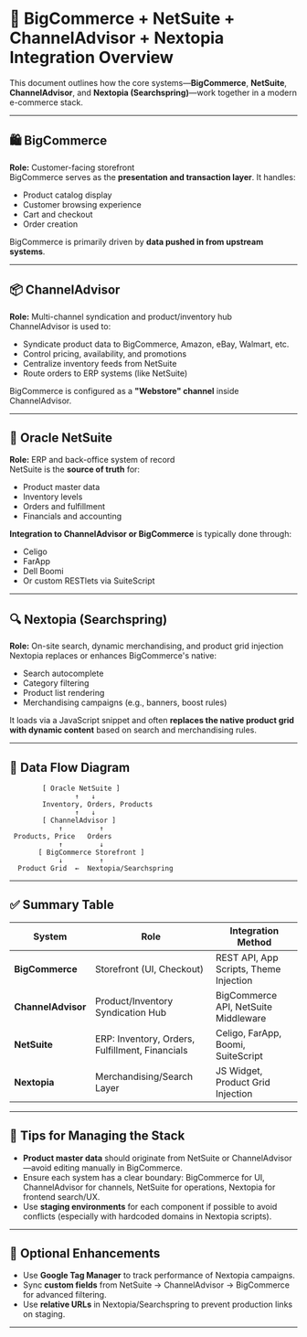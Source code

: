 # 🧩 BigCommerce + NetSuite + ChannelAdvisor + Nextopia Integration Overview

This document outlines how the core systems—**BigCommerce**, **NetSuite**, **ChannelAdvisor**, and **Nextopia (Searchspring)**—work together in a modern e-commerce stack.

---

## 🛍️ BigCommerce

**Role:** Customer-facing storefront  
BigCommerce serves as the **presentation and transaction layer**. It handles:

- Product catalog display
- Customer browsing experience
- Cart and checkout
- Order creation

BigCommerce is primarily driven by **data pushed in from upstream systems**.

---

## 📦 ChannelAdvisor

**Role:** Multi-channel syndication and product/inventory hub  
ChannelAdvisor is used to:

- Syndicate product data to BigCommerce, Amazon, eBay, Walmart, etc.
- Control pricing, availability, and promotions
- Centralize inventory feeds from NetSuite
- Route orders to ERP systems (like NetSuite)

BigCommerce is configured as a **"Webstore" channel** inside ChannelAdvisor.

---

## 🧾 Oracle NetSuite

**Role:** ERP and back-office system of record  
NetSuite is the **source of truth** for:

- Product master data
- Inventory levels
- Orders and fulfillment
- Financials and accounting

**Integration to ChannelAdvisor or BigCommerce** is typically done through:
- Celigo
- FarApp
- Dell Boomi
- Or custom RESTlets via SuiteScript

---

## 🔍 Nextopia (Searchspring)

**Role:** On-site search, dynamic merchandising, and product grid injection  
Nextopia replaces or enhances BigCommerce's native:

- Search autocomplete
- Category filtering
- Product list rendering
- Merchandising campaigns (e.g., banners, boost rules)

It loads via a JavaScript snippet and often **replaces the native product grid with dynamic content** based on search and merchandising rules.

---

## 🔁 Data Flow Diagram

```text
        [ Oracle NetSuite ]
                ↑   ↓
        Inventory, Orders, Products
                ↑   ↓
        [ ChannelAdvisor ]
            ↑         ↑
 Products, Price   Orders
            ↑         ↓
       [ BigCommerce Storefront ]
            ↓         ↑
  Product Grid  ←  Nextopia/Searchspring
```

---

## ✅ Summary Table

| System           | Role                                           | Integration Method                      |
|------------------|------------------------------------------------|------------------------------------------|
| **BigCommerce**  | Storefront (UI, Checkout)                     | REST API, App Scripts, Theme Injection   |
| **ChannelAdvisor**| Product/Inventory Syndication Hub             | BigCommerce API, NetSuite Middleware     |
| **NetSuite**     | ERP: Inventory, Orders, Fulfillment, Financials| Celigo, FarApp, Boomi, SuiteScript       |
| **Nextopia**     | Merchandising/Search Layer                     | JS Widget, Product Grid Injection        |

---

## 🧠 Tips for Managing the Stack

- **Product master data** should originate from NetSuite or ChannelAdvisor—avoid editing manually in BigCommerce.
- Ensure each system has a clear boundary: BigCommerce for UI, ChannelAdvisor for channels, NetSuite for operations, Nextopia for frontend search/UX.
- Use **staging environments** for each component if possible to avoid conflicts (especially with hardcoded domains in Nextopia scripts).

---

## 🧰 Optional Enhancements

- Use **Google Tag Manager** to track performance of Nextopia campaigns.
- Sync **custom fields** from NetSuite → ChannelAdvisor → BigCommerce for advanced filtering.
- Use **relative URLs** in Nextopia/Searchspring to prevent production links on staging.

---
